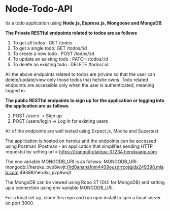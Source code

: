 # Node-Todo-API

Its a todo application using **Node.js, Express.js, Mongoose and MongoDB**. 

**The Private RESTful endpoints related to todos are as follows**

1. To get all todos :           GET /todos      
2. To get a single todo:        GET /todos/:id 
3. To create a new todo :       POST /todos/:id 
4. To update an existing todo : PATCH /todos/:id
5. To delete an existing todo : DELETE /todos/:id

All the above endpoints related to todos are private so that the user can delete/update/view only those todos that he/she owns.
Todo related endpoints are accessible only when the user is authenticated, meaning logged in. 

**The public RESTful endpoints to sign up for the application or logging into the application are as follows**  

1. POST /users    -> Sign up
2. POST /users/login     -> Log in for existing users


All of the endpoints are well tested using Expect.js, Mocha and Supertest.

The application is hosted on heroku and the endpoints can be accessed using Postman (Postman - an application that simplifies sending HTTP requests) by setting url = https://tranquil-plateau-37234.herokuapp.com 

The env variable MONGODB_URI is as follows:
MONGODB_URI: mongodb://heroku_pvp8wvjt:l1rd0anana1nm4409ousdrrcoj@ds249398.mlab.com:49398/heroku_pvp8wvjt

The MongoDB can be viewed using Robo 3T (GUI for MongoDB) and setting up a connection using env variable MONGODB_URI.


For a local set up, clone this repo and run npm install to spin a local server on port 3000.
